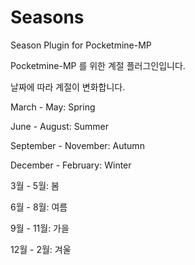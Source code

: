 # Seasons
Season Plugin for Pocketmine-MP

Pocketmine-MP 를 위한 계절 플러그인입니다.

날짜에 따라 계절이 변화합니다.


March - May: Spring

June - August: Summer

September - November: Autumn

December - February: Winter


3월 - 5월: 봄

6월 - 8월: 여름

9월 - 11월: 가을

12월 - 2월: 겨울
